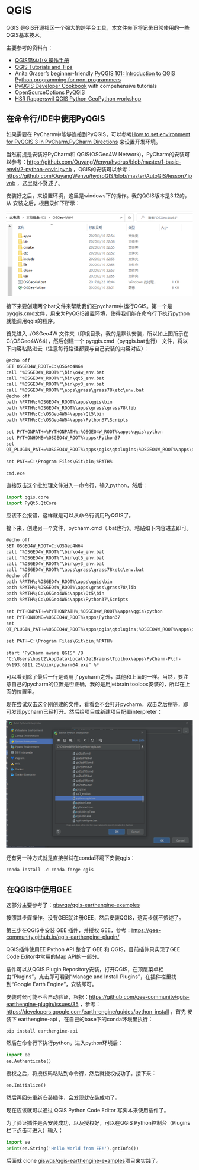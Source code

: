 # QGIS

QGIS 是GIS开源社区一个强大的跨平台工具，本文件夹下将记录日常使用的一些QGIS基本技术。

主要参考的资料有：

- [QGIS简体中文操作手册](https://malagis.com/qgis-handbook-index.html)
- [QGIS Tutorials and Tips](https://www.qgistutorials.com/en/index.html)
- Anita Graser’s beginner-friendly [PyQGIS 101: Introduction to QGIS Python programming for non-programmers](https://anitagraser.com/pyqgis-101-introduction-to-qgis-python-programming-for-non-programmers/)
- [PyQGIS Developer Cookbook](https://docs.qgis.org/testing/en/docs/pyqgis_developer_cookbook/) with compehensive tutorials
- [OpenSourceOptions PyQGIS](https://opensourceoptions.com/blog/category/python/pyqgis/)
- [HSR Rapperswil QGIS Python GeoPython workshop](https://github.com/geometalab/GeoPythonConf2018-QGIS-Processing-Workshop/tree/master/Scripts)

## 在命令行/IDE中使用PyQGIS

如果需要在 PyCharm中能够连接到PyQGIS，可以参考[How to set environment for PyQGIS 3 in PyCharm](https://haifengniu.com/en/post/pyqgis-pycharm/how-to-set-environment-for-pyqgis-3-in-pycharm/),[PyCharm Directions](https://opensourceoptions.com/courses/topic/pycharm-directions/) 来设置开发环境。

当然前提是安装好PyCharm和 QGIS(OSGeo4W Network)，PyCharm的安装可以参考：https://github.com/OuyangWenyu/hydrus/blob/master/1-basic-envir/2-python-envir.ipynb ，QGIS的安装可以参考：https://github.com/OuyangWenyu/hydroGIS/blob/master/AutoGIS/lesson7.ipynb ，这里就不赘述了。

安装好之后，来设置环境，这里是windows下的操作。我的QGIS版本是3.12的，从 安装之后，根目录如下所示：

![](QQ截图20200921183823.png)

接下来要创建两个bat文件来帮助我们在pycharm中运行QGIS。第一个是pyqgis.cmd文件，用来为PyQGIS设置环境，使得我们能在命令行下执行python就能调用qgis的程序。

首先进入 ./OSGeo4W 文件夹（即根目录，我的是默认安装，所以如上图所示在C:\OSGeo4W64），然后创建一个 pyqgis.cmd（pyqgis.bat也行） 文件，将以下内容粘贴进去（注意每行路径都要与自己安装的内容对应）：

```Shell
@echo off
SET OSGEO4W_ROOT=C:\OSGeo4W64
call "%OSGEO4W_ROOT%"\bin\o4w_env.bat
call "%OSGEO4W_ROOT%"\bin\qt5_env.bat
call "%OSGEO4W_ROOT%"\bin\py3_env.bat
call "%OSGEO4W_ROOT%"\apps\grass\grass78\etc\env.bat
@echo off
path %PATH%;%OSGEO4W_ROOT%\apps\qgis\bin
path %PATH%;%OSGEO4W_ROOT%\apps\grass\grass78\lib
path %PATH%;C:\OSGeo4W64\apps\Qt5\bin
path %PATH%;C:\OSGeo4W64\apps\Python37\Scripts

set PYTHONPATH=%PYTHONPATH%;%OSGEO4W_ROOT%\apps\qgis\python
set PYTHONHOME=%OSGEO4W_ROOT%\apps\Python37
set QT_PLUGIN_PATH=%OSGEO4W_ROOT%\apps\qgis\qtplugins;%OSGEO4W_ROOT%\apps\qt5\plugins

set PATH=C:\Program Files\Git\bin;%PATH%

cmd.exe
```

直接双击这个批处理文件进入一命令行，输入python，然后：

```Python
import qgis.core
import PyQt5.QtCore
```

应该不会报错，这样就是可以从命令行调用PyQGIS了。

接下来，创建另一个文件，pycharm.cmd（.bat也行）。粘贴如下内容进去即可。

```Shell
@echo off
SET OSGEO4W_ROOT=C:\OSGeo4W64
call "%OSGEO4W_ROOT%"\bin\o4w_env.bat
call "%OSGEO4W_ROOT%"\bin\qt5_env.bat
call "%OSGEO4W_ROOT%"\bin\py3_env.bat
call "%OSGEO4W_ROOT%"\apps\grass\grass78\etc\env.bat
@echo off
path %PATH%;%OSGEO4W_ROOT%\apps\qgis\bin
path %PATH%;%OSGEO4W_ROOT%\apps\grass\grass78\lib
path %PATH%;C:\OSGeo4W64\apps\Qt5\bin
path %PATH%;C:\OSGeo4W64\apps\Python37\Scripts

set PYTHONPATH=%PYTHONPATH%;%OSGEO4W_ROOT%\apps\qgis\python
set PYTHONHOME=%OSGEO4W_ROOT%\apps\Python37
set QT_PLUGIN_PATH=%OSGEO4W_ROOT%\apps\qgis\qtplugins;%OSGEO4W_ROOT%\apps\qt5\plugins

set PATH=C:\Program Files\Git\bin;%PATH%

start "PyCharm aware QGIS" /B "C:\Users\hust2\AppData\Local\JetBrains\Toolbox\apps\PyCharm-P\ch-0\193.6911.25\bin\pycharm64.exe" %*
```

可以看到除了最后一行是调用了pycharm之外，其他和上面的一样。当然，要注意自己的pycharm的位置是否正确，我的是用jetbrain toolbox安装的，所以在上面的位置里。

现在尝试双击这个刚创建的文件，看看会不会打开pycharm，双击之后稍等，即可发现pycharm已经打开。然后给项目或新建项目配置interpreter：

![](QQ截图20200921194824.png)

还有另一种方式就是直接尝试在conda环境下安装qgis：

```Shell
conda install -c conda-forge qgis
```

## 在QGIS中使用GEE

这部分主要参考了：[giswqs/qgis-earthengine-examples](https://github.com/giswqs/qgis-earthengine-examples)

按照其步骤操作。没有GEE就注册GEE，然后安装QGIS，这两步就不赘述了。

第三步在QGIS中安装 GEE 插件，并授权 GEE，参考：https://gee-community.github.io/qgis-earthengine-plugin/

QGIS插件使用EE Python API 整合了 GEE 和 QGIS，目前插件只实现了GEE Code Editor中常用的Map API的一部分。

插件可以从QGIS Plugin Repository安装，打开QGIS，在顶层菜单栏由“Plugins”，点击即可看到“Manage and Install Plugins”，在插件栏里找到“Google Earth Engine”，安装即可。

安装时候可能不会自动验证，根据：https://github.com/gee-community/qgis-earthengine-plugin/issues/35 ，参考：https://developers.google.com/earth-engine/guides/python_install ，首先 安装下 earthengine-api ，在自己的base下的conda环境里执行：

```Shell
pip install earthengine-api
```

然后在命令行下执行python，进入python环境后：

``` Python
import ee
ee.Authenticate()
```

授权之后，将授权码粘贴到命令行，然后就授权成功了。接下来：

``` Python
ee.Initialize()
```

然后再回头重新安装插件，会发现就安装成功了。

现在应该就可以通过 QGIS Python Code Editor 写脚本来使用插件了。 

为了验证插件是否安装成功，以及授权好，可以在QGIS Python控制台（Plugins栏下点击可进入）输入：

```Python
import ee
print(ee.String('Hello World from EE!').getInfo())
```

后面就 clone [giswqs/qgis-earthengine-examples](https://github.com/giswqs/qgis-earthengine-examples)项目来实践了。

